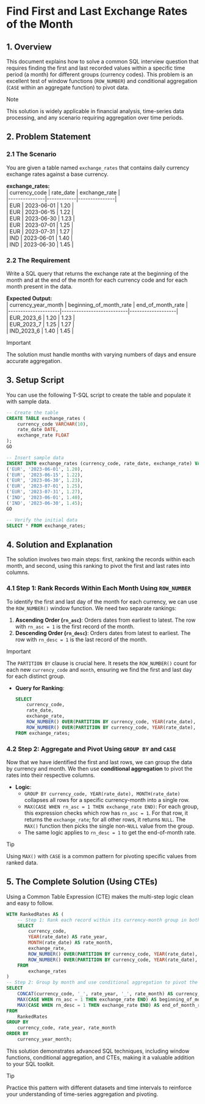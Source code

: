 # Find First and Last Exchange Rates of the Month  

## 1. **Overview**  
This document explains how to solve a common SQL interview question that requires finding the first and last recorded values within a specific time period (a month) for different groups (currency codes). This problem is an excellent test of window functions (`ROW_NUMBER`) and conditional aggregation (`CASE` within an aggregate function) to pivot data.  

> [!NOTE]  
> This solution is widely applicable in financial analysis, time-series data processing, and any scenario requiring aggregation over time periods.  

## 2. **Problem Statement**  

### 2.1 **The Scenario**  
You are given a table named `exchange_rates` that contains daily currency exchange rates against a base currency.  

**exchange_rates:**  
| currency_code | rate_date  | exchange_rate |  
|---------------|------------|---------------|  
| EUR           | 2023-06-01 | 1.20          |  
| EUR           | 2023-06-15 | 1.22          |  
| EUR           | 2023-06-30 | 1.23          |  
| EUR           | 2023-07-01 | 1.25          |  
| EUR           | 2023-07-31 | 1.27          |  
| IND           | 2023-06-01 | 1.40          |  
| IND           | 2023-06-30 | 1.45          |  

### 2.2 **The Requirement**  
Write a SQL query that returns the exchange rate at the beginning of the month and at the end of the month for each currency code and for each month present in the data.  

**Expected Output:**  
| currency_year_month | beginning_of_month_rate | end_of_month_rate |  
|---------------------|---------------------------|-------------------|  
| EUR_2023_6          | 1.20                      | 1.23              |  
| EUR_2023_7          | 1.25                      | 1.27              |  
| IND_2023_6          | 1.40                      | 1.45              |  

> [!IMPORTANT]  
> The solution must handle months with varying numbers of days and ensure accurate aggregation.  

## 3. **Setup Script**  
You can use the following T-SQL script to create the table and populate it with sample data.  

```sql
-- Create the table
CREATE TABLE exchange_rates (
    currency_code VARCHAR(10),
    rate_date DATE,
    exchange_rate FLOAT
);
GO

-- Insert sample data
INSERT INTO exchange_rates (currency_code, rate_date, exchange_rate) VALUES
('EUR', '2023-06-01', 1.20),
('EUR', '2023-06-15', 1.22),
('EUR', '2023-06-30', 1.23),
('EUR', '2023-07-01', 1.25),
('EUR', '2023-07-31', 1.27),
('IND', '2023-06-01', 1.40),
('IND', '2023-06-30', 1.45);
GO

-- Verify the initial data
SELECT * FROM exchange_rates;
```  

## 4. **Solution and Explanation**  
The solution involves two main steps: first, ranking the records within each month, and second, using this ranking to pivot the first and last rates into columns.  

### 4.1 **Step 1: Rank Records Within Each Month Using `ROW_NUMBER`**  
To identify the first and last day of the month for each currency, we can use the `ROW_NUMBER()` window function. We need two separate rankings:  
1. **Ascending Order (`rn_asc`)**: Orders dates from earliest to latest. The row with `rn_asc = 1` is the first record of the month.  
2. **Descending Order (`rn_desc`)**: Orders dates from latest to earliest. The row with `rn_desc = 1` is the last record of the month.  

> [!IMPORTANT]  
> The `PARTITION BY` clause is crucial here. It resets the `ROW_NUMBER()` count for each new `currency_code` and `month`, ensuring we find the first and last day for each distinct group.  

- **Query for Ranking**:  
  ```sql
  SELECT
      currency_code,
      rate_date,
      exchange_rate,
      ROW_NUMBER() OVER(PARTITION BY currency_code, YEAR(rate_date), MONTH(rate_date) ORDER BY rate_date ASC) as rn_asc,
      ROW_NUMBER() OVER(PARTITION BY currency_code, YEAR(rate_date), MONTH(rate_date) ORDER BY rate_date DESC) as rn_desc
  FROM exchange_rates;
  ```  

### 4.2 **Step 2: Aggregate and Pivot Using `GROUP BY` and `CASE`**  
Now that we have identified the first and last rows, we can group the data by currency and month. We then use **conditional aggregation** to pivot the rates into their respective columns.  

- **Logic**:  
  - `GROUP BY currency_code, YEAR(rate_date), MONTH(rate_date)` collapses all rows for a specific currency-month into a single row.  
  - `MAX(CASE WHEN rn_asc = 1 THEN exchange_rate END)`: For each group, this expression checks which row has `rn_asc = 1`. For that row, it returns the `exchange_rate`; for all other rows, it returns `NULL`. The `MAX()` function then picks the single non-`NULL` value from the group.  
  - The same logic applies to `rn_desc = 1` to get the end-of-month rate.  

> [!TIP]  
> Using `MAX()` with `CASE` is a common pattern for pivoting specific values from ranked data.  

## 5. **The Complete Solution (Using CTEs)**  
Using a Common Table Expression (CTE) makes the multi-step logic clean and easy to follow.  

```sql
WITH RankedRates AS (
    -- Step 1: Rank each record within its currency-month group in both ascending and descending order
    SELECT
        currency_code,
        YEAR(rate_date) AS rate_year,
        MONTH(rate_date) AS rate_month,
        exchange_rate,
        ROW_NUMBER() OVER(PARTITION BY currency_code, YEAR(rate_date), MONTH(rate_date) ORDER BY rate_date ASC) as rn_asc,
        ROW_NUMBER() OVER(PARTITION BY currency_code, YEAR(rate_date), MONTH(rate_date) ORDER BY rate_date DESC) as rn_desc
    FROM
        exchange_rates
)
-- Step 2: Group by month and use conditional aggregation to pivot the first and last rates
SELECT
    CONCAT(currency_code, '_', rate_year, '_', rate_month) AS currency_year_month,
    MAX(CASE WHEN rn_asc = 1 THEN exchange_rate END) AS beginning_of_month_rate,
    MAX(CASE WHEN rn_desc = 1 THEN exchange_rate END) AS end_of_month_rate
FROM
    RankedRates
GROUP BY
    currency_code, rate_year, rate_month
ORDER BY
    currency_year_month;
```  

This solution demonstrates advanced SQL techniques, including window functions, conditional aggregation, and CTEs, making it a valuable addition to your SQL toolkit.  

> [!TIP]  
> Practice this pattern with different datasets and time intervals to reinforce your understanding of time-series aggregation and pivoting.  
